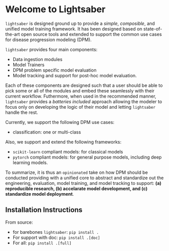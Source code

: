 # Welcome to Lightsaber

<!-- For full documentation visit [mkdocs.org](https://www.mkdocs.org). -->

`lightsaber` is designed ground up to provide a _simple_, _composible_, and unified
model training framework. It has been designed based on state-of-the-art open source
tools and extended to support the common use cases for disease progression modeling (DPM). 

`lightsaber` provides four main components:

* Data ingestion modules
* Model Trainers
* DPM problem specific model evaluation
* Model tracking and support for post-hoc model evaluation.

Each of these components are designed such that a user should be able to pick some
or all of the modules and embed these seamlessly with their current workflow. 
Futhermore, when used in the recommended manner, `lightsaber` provides a _batteries included_
approach allowing the modeler to focus only on developing the logic of their model and
letting `lightsaber` handle the rest.

Currently, we support the following DPM use cases:

* classification: one or multi-class

Also, we support and extend the following frameworks:

* `scikit-learn` compliant models: for classical models
* `pytorch` compliant models: for general purpose models, including deep learning models.


To summarize, it is thus an `opinionated` take on how DPM should be conducted providing with a 
unified core to abstract and standardize out the engineering, evaluation, model training, and model tracking
to support: **(a) reproducible research, (b) accelarate model development, and (c) standardize model deployment**.

## Installation Instructions

From source: 

* for barebones `lightsaber`: `pip install .` 
* For support with doc: `pip install .[doc]`
* For all: `pip install .[full]`


